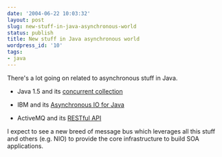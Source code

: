 ```yaml
---
date: '2004-06-22 10:03:32'
layout: post
slug: new-stuff-in-java-asynchronous-world
status: publish
title: New stuff in Java asynchronous world
wordpress_id: '10'
tags:
- java
---
```


There's a lot going on related to asynchronous stuff in Java.






  * Java 1.5 and its [concurrent collection](http://www-106.ibm.com/developerworks/java/library/j-tiger06164.html)


  * IBM and its [Asynchronous IO for Java](http://www.alphaworks.ibm.com/tech/aio4j?Open&ca=daw-hp-pr)


  * ActiveMQ and its [RESTful API](http://activemq.codehaus.org/REST)




I expect to see a new breed of message bus which leverages all this stuff and others (e.g. NIO) to provide the core infrastructure to build <buzzword>SOA</buzzword> applications.

 

